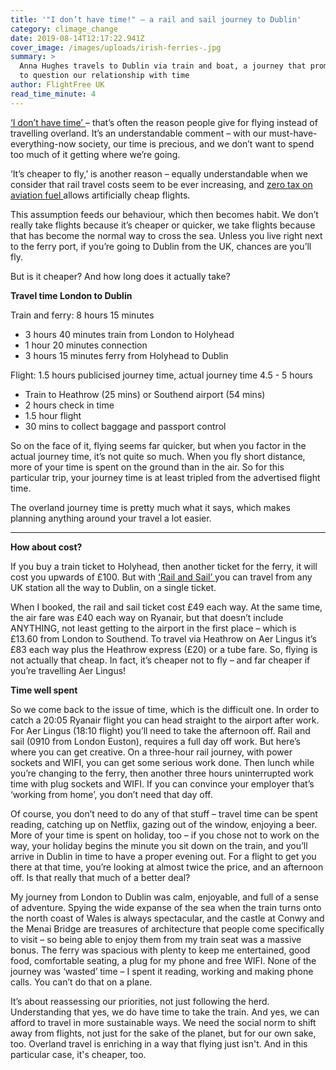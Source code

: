 ```yaml
---
title: '"I don’t have time!" – a rail and sail journey to Dublin'
category: climage_change
date: 2019-08-14T12:17:22.941Z
cover_image: /images/uploads/irish-ferries-.jpg
summary: >
  Anna Hughes travels to Dublin via train and boat, a journey that prompts her
  to question our relationship with time
author: FlightFree UK
read_time_minute: 4
---
```

[‘I don’t have time’ ](https://www.facebook.com/watch/?v=342678609928783)– that’s often the reason people give for flying instead of travelling overland. It’s an understandable comment – with our must-have-everything-now society, our time is precious, and we don’t want to spend too much of it getting where we’re going. 



‘It’s cheaper to fly,’ is another reason – equally understandable when we consider that rail travel costs seem to be ever increasing, and [zero tax on aviation fuel ](https://eci.ec.europa.eu/008/public/#/initiative)allows artificially cheap flights.



This assumption feeds our behaviour, which then becomes habit. We don’t really take flights because it’s cheaper or quicker, we take flights because that has become the normal way to cross the sea. Unless you live right next to the ferry port, if you’re going to Dublin from the UK, chances are you’ll fly.



But is it cheaper? And how long does it actually take?



**Travel time London to Dublin**



Train and ferry:  8 hours 15 minutes

* 3 hours 40 minutes train from London to Holyhead
* 1 hour 20 minutes connection
* 3 hours 15 minutes ferry from Holyhead to Dublin



Flight: 1.5 hours publicised journey time, actual journey time 4.5 - 5 hours

* Train to Heathrow (25 mins) or Southend airport (54 mins)
* 2 hours check in time
* 1.5 hour flight
* 30 mins to collect baggage and passport control



So on the face of it, flying seems far quicker, but when you factor in the actual journey time, it’s not quite so much. When you fly short distance, more of your time is spent on the ground than in the air. So for this particular trip, your journey time is at least tripled from the advertised flight time.



The overland journey time is pretty much what it says, which makes planning anything around your travel a lot easier.

****

**How about cost?**



If you buy a train ticket to Holyhead, then another ticket for the ferry, it will cost you upwards of £100. But with [‘Rail and Sail’ ](https://www.irishferries.com/uk-en/special-offers-from-britain-to-ireland/rail-sail/)you can travel from any UK station all the way to Dublin, on a single ticket.



When I booked, the rail and sail ticket cost £49 each way. At the same time, the air fare was £40 each way on Ryanair, but that doesn’t include ANYTHING, not least getting to the airport in the first place – which is £13.60 from London to Southend. To travel via Heathrow on Aer Lingus it’s £83 each way plus the Heathrow express (£20)  or a tube fare. So, flying is not actually that cheap. In fact, it’s cheaper not to fly – and far cheaper if you’re travelling Aer Lingus!



**Time well spent**



So we come back to the issue of time, which is the difficult one. In order to catch a 20:05 Ryanair flight you can head straight to the airport after work. For Aer Lingus (18:10 flight) you’ll need to take the afternoon off. Rail and sail (0910 from London Euston), requires a full day off work. But here’s where you can get creative. On a three-hour rail journey, with power sockets and WIFI, you can get some serious work done. Then lunch while you’re changing to the ferry, then another three hours uninterrupted work time with plug sockets and WIFI. If you can convince your employer that’s ‘working from home’, you don’t need that day off. 



Of course, you don’t need to do any of that stuff – travel time can be spent reading, catching up on Netflix, gazing out of the window, enjoying a beer. More of your time is spent on holiday, too – if you chose not to work on the way, your holiday begins the minute you sit down on the train, and you’ll arrive in Dublin in time to have a proper evening out. For a flight to get you there at that time, you’re looking at almost twice the price, and an afternoon off. Is that really that much of a better deal?



My journey from London to Dublin was calm, enjoyable, and full of a sense of adventure. Spying the wide expanse of the sea when the train turns onto the north coast of Wales is always spectacular, and the castle at Conwy and the Menai Bridge are treasures of architecture that people come specifically to visit – so being able to enjoy them from my train seat was a massive bonus. The ferry was spacious with plenty to keep me entertained, good food, comfortable seating, a plug for my phone and free WIFI. None of the journey was ‘wasted’ time – I spent it reading, working and making phone calls. You can’t do that on a plane.



It’s about reassessing our priorities, not just following the herd. Understanding that yes, we do have time to take the train. And yes, we can afford to travel in more sustainable ways. We need the social norm to shift away from flights, not just for the sake of the planet, but for our own sake, too. Overland travel is enriching in a way that flying just isn't. And in this particular case, it's cheaper, too.
